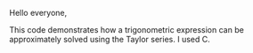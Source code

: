 Hello everyone,

This code demonstrates how a trigonometric expression can be approximately solved using the Taylor series.
I used C.
